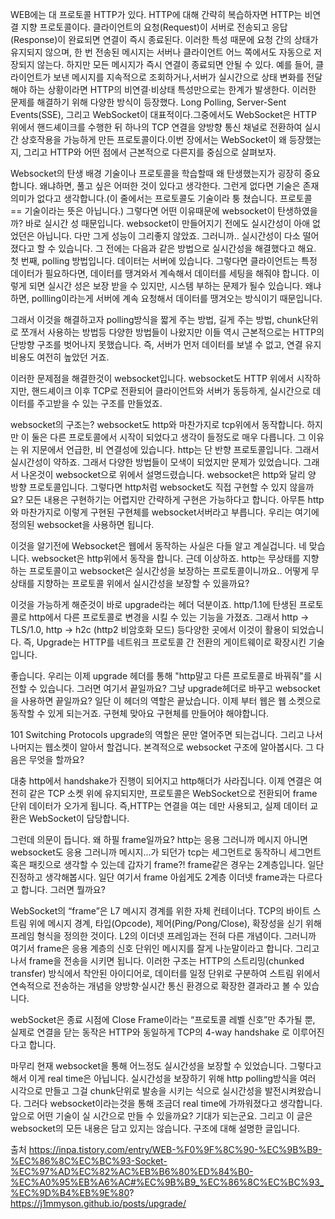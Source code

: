 WEB에는 대 프로토콜 HTTP가 있다. HTTP에 대해 간략히 복습하자면 HTTP는 비연결 지향 프로토콜이다. 클라이언트의 요청(Request)이 서버로 전송되고 응답(Response)이 완료되면 연결이 즉시 종료된다. 이러한 특성 때문에 요청 간의 상태가 유지되지 않으며, 한 번 전송된 메시지는 서버나 클라이언트 어느 쪽에서도 자동으로 저장되지 않는다. 하지만 모든 메시지가 즉시 연결이 종료되면 안될 수 있다. 예를 들어, 클라이언트가 보낸 메시지를 지속적으로 조회하거나,서버가 실시간으로 상태 변화를 전달해야 하는 상황이라면
HTTP의 비연결·비상태 특성만으로는 한계가 발생한다. 이러한 문제를 해결하기 위해 다양한 방식이 등장했다.
Long Polling, Server-Sent Events(SSE), 그리고 WebSocket이 대표적이다.그중에서도 WebSocket은 HTTP 위에서 핸드셰이크를 수행한 뒤 하나의 TCP 연결을 양방향 통신 채널로 전환하여 실시간 상호작용을 가능하게 만든 프로토콜이다.이번 장에서는 WebSocket이 왜 등장했는지, 그리고 HTTP와 어떤 점에서 근본적으로 다른지를 중심으로 살펴보자. 

Websocket의 탄생 배경
기술이나 프로토콜을 학습할때 왜 탄생했는지가 굉장히 중요합니다. 왜냐하면, 풀고 싶은 어떠한 것이 있다고 생각한다. 그런게 없다면 기술은 존재 의미가 없다고 생각합니다.(이 줄에서는 프로토콜도 기술이라 퉁 쳤습니다. 프로토콜 == 기술이라는 뜻은 아닙니다.)
그렇다면 어떤 이유때문에 websocket이 탄생하였을까? 바로 실시간 성 때문입니다. websocket이 만들어지기 전에도 실시간성이 아애 없었던은 아닙니다. 다만 그게 성능이 그리좋지 않았죠. 그러니까.. 실시간성이 다소 떨어졌다고 할 수 있습니다.
그 전에는 다음과 같은 방법으로 실시간성을 해결했다고 해요.
첫 번째, polling 방법입니다. 데이터는 서버에 있습니다. 그렇다면 클라이언트는 특정 데이터가 필요하다면, 데이터를 땡겨와서 계속해서 데이터를 세팅을 해줘야 합니다. 이렇게 되면 실시간 성은 보장 받을 수 있지만, 시스템 부하는 문제가 될수 있습니다.
왜냐하면, pollling이라는게 서버에 계속 요청해서 데이터를 땡겨오는 방식이기 때문입니다.

그래서 이것을 해결하고자 polling방식을 짧게 주는 방법, 길게 주는 방법, chunk단위로 쪼개서 사용하는 방법등 다양한 방법들이 나왔지만 이들 역시 근본적으로는 HTTP의 단방향 구조를 벗어나지 못했습니다. 즉, 서버가 먼저 데이터를 보낼 수 없고, 연결 유지 비용도 여전히 높았던 거죠.

이러한 문제점을 해결한것이 websocket입니다. websocket도 HTTP 위에서 시작하지만, 핸드셰이크 이후 TCP로 전환되어
클라이언트와 서버가 동등하게, 실시간으로 데이터를 주고받을 수 있는 구조를 만들었죠.

websocket의 구조는?
websocket도 http와 마찬가지로 tcp위에서 동작합니다. 하지만 이 둘은 다른 프로토콜에서 시작이 되었다고 생각이 들정도로 매우 다릅니다. 그 이유는 위 지문에서 언급한, 비 연결성에 있습니다. http는 단 반향 프로토콜입니다. 그래서 실시간성이 약하죠. 그래서 다양한 방법들이 모색이 되었지만 문제가 있었습니다. 그래서 나온것이 websocket으로 위에서 설명드렸습니다. websocket은 http와 달리 양 방향 프로토콜입니다. 그렇다면 http처럼 websocket도 직접 구현할 수 있지 않을까요? 모든 내용은 구현하기는 어렵지만 간략하게 구현은 가능하다고 합니다. 아무튼 http와 마찬가지로 이렇게 구현된 구현체를 websocket서버라고 부릅니다. 우리는 여기에 정의된 websocket을 사용하면 됩니다. 

이것을 알기전에 Websocket은 웹에서 동작하는 사실은 다들 알고 계실겁니다. 네 맞습니다. websocket은 http위에서 동작을 합니다.
근데 이상하죠. http는 무상태를 지향하는 프로토콜이고 websocket은 실시간성을 보장하는 프로토콜이니까요.. 어떻게 무상태를 지향하는 프로토콜 위에서 실시간성을 보장할 수 있을까요?

이것을 가능하게 해준것이 바로 upgrade라는 헤더 덕분이죠.
http/1.1에 탄생된 프로토콜로 http에서 다른 프로토콜로 변경을 시킬 수 있는 기능을 가졌죠. 그래서 http -> TLS/1.0, http -> h2c (http2 비암호화 모드) 등다양한 곳에서 이것이 활용이 되었습니다. 
즉, Upgrade는 HTTP를 네트워크 프로토콜 간 전환의 게이트웨이로 확장시킨 기술입니다.

좋습니다. 우리는 이제 upgrade 헤더를 통해 "http말고 다른 프로토콜로 바꿔줘"를 시전할 수 있습니다. 그러면 여기서 끝일까요?
그냥 upgrade헤더로 바꾸고 websocket을 사용하면 끝일까요? 일단 이 헤더의 역할은 끝났습니다. 이제 부터 웹은 웹 소켓으로 동작할 수 있게 되는거죠. 구현체 맞아요 구현체를 만들어야 해야합니다. 


101 Switching Protocols
upgrade의 역할은 문만 열어주면 되는겁니다. 그리고 나서 나머지는 웹소켓이 알아서 할겁니다.
본격적으로 websocket 구조에 알아봅시다.  그 다음은 무엇을 할까요?

대충 http에서 handshake가 진행이 되어지고 http해더가 사라집니다. 이제 연결은 여전히 같은 TCP 소켓 위에 유지되지만,
프로토콜은 WebSocket으로 전환되어 frame 단위 데이터가 오가게 됩니다.
즉,HTTP는 연결을 여는 데만 사용되고, 실제 데이터 교환은 WebSocket이 담당합니다.

그런데 의문이 듭니다. 왜 하필 frame일까요? http는 응용 그러니까 메시지 아니면 websocket도 응용 그러니까 메시지...가 되던가
tcp는 세그먼트로 동작하니 세그먼트 혹은 패킷으로 생각할 수 있는데 갑자기 frame?! frame같은 경우는 2계층입니다. 일단 진정하고 생각해봅시다. 일단 여기서 frame 아쉽게도 2계층 이더넷 frame과는 다르다고 합니다.
그러면 뭘까요?

WebSocket의 “frame”은 L7 메시지 경계를 위한 자체 컨테이너다. TCP의 바이트 스트림 위에 메시지 경계, 타입(Opcode), 제어(Ping/Pong/Close), 확장성을 싣기 위해 프레임 형식을 정의한 것이다. L2의 이더넷 프레임과는 전혀 다른 개념이다.
그러니까 여기서 frame은 응용 계층의 신호 단위인 메시지를 잘게 나눈말이라고 합니다.
그리고나서 frame을 전송을 시키면 됩니다. 이러한 구조는 HTTP의 스트리밍(chunked transfer) 방식에서 착안된 아이디어로,
데이터를 일정 단위로 구분하여 스트림 위에서 연속적으로 전송하는 개념을 양방향·실시간 통신 환경으로 확장한 결과라고 볼 수 있습니다.

webSocket은 종료 시점에 Close Frame이라는 “프로토콜 레벨 신호”만 추가될 뿐, 실제로 연결을 닫는 동작은 HTTP와 동일하게 TCP의 4-way handshake 로 이루어진다고 합니다.

마무리
현재 websocket을 통해 어느정도 실시간성을 보장할 수 있었습니다. 그렇다고 해서 이게 real time은 아닙니다.
실시간성을 보장하기 위해 http polling방식을 여러 시각으로 만들고 그걸 chunk단위로 발송을 시키는 식으로 실시간성을 발전시켜왔습니다. 그러다 websocket이라는것을 통해 조금더 real time에 가까워졌다고 생각합니다. 앞으로 어떤 기술이 실 시간으로 만들 수 있을까요? 기대가 되는군요. 그리고 이 글은 websocket의 모든 내용은 담고 있지는 않습니다. 구조에 대해 설명한 글입니다. 



출처
https://inpa.tistory.com/entry/WEB-%F0%9F%8C%90-%EC%9B%B9-%EC%86%8C%EC%BC%93-Socket-%EC%97%AD%EC%82%AC%EB%B6%80%ED%84%B0-%EC%A0%95%EB%A6%AC#%EC%9B%B9_%EC%86%8C%EC%BC%93_%EC%9D%B4%EB%9E%80?      
https://j1mmyson.github.io/posts/upgrade/    

